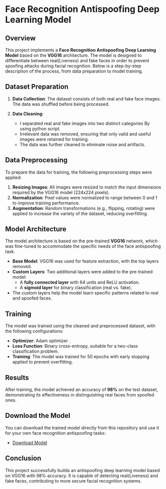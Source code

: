 # Face Recognition Antispoofing Deep Learning Model

## Overview
This project implements a **Face Recognition Antispoofing Deep Learning Model** based on the **VGG16** architecture. The model is designed to differentiate between real(Liveness) and fake faces in order to prevent spoofing attacks during facial recognition. Below is a step-by-step description of the process, from data preparation to model training.

## Dataset Preparation
1. **Data Collection**: The dataset consists of both real and fake face images. The data was shuffled before being processed.
   
2. **Data Cleaning**: 
   - I  separated real and fake images into two distinct categories By using python script.
   - Irrelevant data was removed, ensuring that only valid and useful images were retained for training.
   - The data was further cleaned to eliminate noise and artifacts.

## Data Preprocessing
To prepare the data for training, the following preprocessing steps were applied:
1. **Resizing Images**: All images were resized to match the input dimensions required by the VGG16 model (224x224 pixels).
2. **Normalization**: Pixel values were normalized to range between 0 and 1 to improve training performance.
3. **Augmentation**: Random transformations (e.g., flipping, rotating) were applied to increase the variety of the dataset, reducing overfitting.


## Model Architecture
The model architecture is based on the pre-trained **VGG16** network, which was fine-tuned to accommodate the specific needs of the face antispoofing task.
- **Base Model**: VGG16 was used for feature extraction, with the top layers removed.
- **Custom Layers**: Two additional layers were added to the pre-trained model:
  - A **fully connected layer** with 64 units and ReLU activation.
  - A **sigmoid layer** for binary classification (real vs. fake).
- The custom layers help the model learn specific patterns related to real and spoofed faces.

## Training
The model was trained using the cleaned and preprocessed dataset, with the following configurations:
- **Optimizer**: Adam optimizer .
- **Loss Function**: Binary cross-entropy, suitable for a two-class classification problem.
- **Training**: The model was trained for 50 epochs with early stopping applied to prevent overfitting.

## Results
After training, the model achieved an accuracy of **98%** on the test dataset, demonstrating its effectiveness in distinguishing real faces from spoofed ones.

## Download the Model
You can download the trained model directly from this repository and use it for your own face recognition antispoofing tasks:
- [Download Model](./path/to/your/model)

## Conclusion
This project successfully builds an antispoofing deep learning model based on VGG16 with 98% accuracy. It is capable of detecting real(Liveness) and fake faces, contributing to more secure facial recognition systems.
